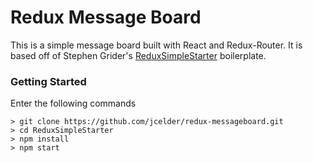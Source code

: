 # Redux Message Board

This is a simple message board built with React and Redux-Router. It is based off of Stephen Grider's [ReduxSimpleStarter](https://github.com/StephenGrider/ReduxSimpleStarter/) boilerplate.

### Getting Started

Enter the following commands

```
> git clone https://github.com/jcelder/redux-messageboard.git
> cd ReduxSimpleStarter
> npm install
> npm start
```

